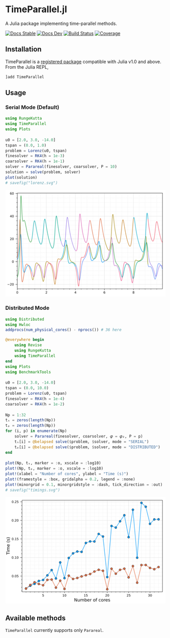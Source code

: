 # TimeParallel.jl

A Julia package implementing time-parallel methods.

[![Docs Stable](https://img.shields.io/badge/docs-stable-blue.svg)](https://antonuccig.github.io/TimeParallel.jl/stable) [![Docs Dev](https://img.shields.io/badge/docs-dev-blue.svg)](https://antonuccig.github.io/TimeParallel.jl/dev) [![Build Status](https://img.shields.io/github/workflow/status/antonuccig/TimeParallel.jl/CI)](https://github.com/antonuccig/TimeParallel.jl/actions) [![Coverage](https://img.shields.io/codecov/c/github/antonuccig/TimeParallel.jl?label=coverage)](https://codecov.io/gh/antonuccig/TimeParallel.jl)

## Installation

TimeParallel is a [registered package](https://juliahub.com/ui/Search?q=TimeParallel&type=packages) compatible with Julia v1.0 and above. From the Julia REPL,

```julia
]add TimeParallel
```

## Usage

### Serial Mode (Default)

```julia
using RungeKutta
using TimeParallel
using Plots

u0 = [2.0, 3.0, -14.0]
tspan = (0.0, 1.0)
problem = Lorenz(u0, tspan)
finesolver = RK4(h = 1e-3)
coarsolver = RK4(h = 1e-1)
solver = Parareal(finesolver, coarsolver, P = 10)
solution = solve(problem, solver)
plot(solution)
# savefig("lorenz.svg")
```

![svg](images/lorenz.svg)

### Distributed Mode

```julia
using Distributed
using Hwloc
addprocs(num_physical_cores() - nprocs()) # 36 here
```

```julia
@everywhere begin
    using Revise
    using RungeKutta
    using TimeParallel
end
using Plots
using BenchmarkTools

u0 = [2.0, 3.0, -14.0]
tspan = (0.0, 10.0)
problem = Lorenz(u0, tspan)
finesolver = RK4(h = 1e-4)
coarsolver = RK4(h = 1e-2)

Np = 1:32
tₛ = zeros(length(Np))
tₚ = zeros(length(Np))
for (i, p) in enumerate(Np)
    solver = Parareal(finesolver, coarsolver, 𝜑 = 𝜑₂, P = p)
    tₛ[i] = @belapsed solve($problem, $solver, mode = "SERIAL")
    tₚ[i] = @belapsed solve($problem, $solver, mode = "DISTRIBUTED")
end

plot(Np, tₛ, marker = :o, xscale = :log10)
plot!(Np, tₚ, marker = :o, xscale = :log10)
plot!(xlabel = "Number of cores", ylabel = "Time (s)")
plot!(framestyle = :box, gridalpha = 0.2, legend = :none)
plot!(minorgrid = 0.1, minorgridstyle = :dash, tick_direction = :out)
# savefig("timings.svg")
```

![svg](images/timings.svg)

## Available methods

`TimeParallel` currently supports only `Parareal`.
